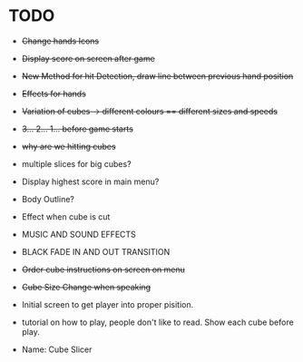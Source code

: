# TODO

- ~~Change hands Icons~~
- ~~Display score on screen after game~~
- ~~New Method for hit Detection, draw line between previous hand position~~
- ~~Effects for hands~~
- ~~Variation of cubes -> different colours == different sizes and speeds~~
- ~~3... 2... 1... before game starts~~
- ~~why are we hitting cubes~~

- multiple slices for big cubes?
- Display highest score in main menu?
- Body Outline?
- Effect when cube is cut
- MUSIC AND SOUND EFFECTS
- BLACK FADE IN AND OUT TRANSITION

- ~~Order cube instructions on screen on menu~~
- ~~Cube Size Change when speaking~~
- Initial screen to get player into proper pisition.
- tutorial on how to play, people don't like to read. Show each cube before play.

- Name: Cube Slicer
